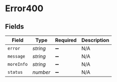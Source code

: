 # Error400


## Fields

| Field              | Type               | Required           | Description        |
| ------------------ | ------------------ | ------------------ | ------------------ |
| `error`            | *string*           | :heavy_minus_sign: | N/A                |
| `message`          | *string*           | :heavy_minus_sign: | N/A                |
| `moreInfo`         | *string*           | :heavy_minus_sign: | N/A                |
| `status`           | *number*           | :heavy_minus_sign: | N/A                |